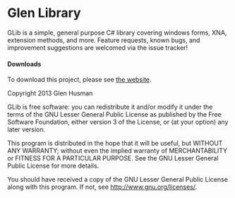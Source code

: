 Glen Library
====

GLib is a simple, general purpose C# library covering windows forms, XNA, extension methods, and more. Feature requests, known bugs, and improvement suggestions are welcomed via the issue tracker!

#### Downloads
To download this project, please see <a href="http://glen3b.github.io/Glib">the website</a>.

Copyright 2013 Glen Husman

GLib is free software: you can redistribute it and/or modify
it under the terms of the GNU Lesser General Public License as published by
the Free Software Foundation, either version 3 of the License, or
(at your option) any later version.

This program is distributed in the hope that it will be useful,
but WITHOUT ANY WARRANTY; without even the implied warranty of
MERCHANTABILITY or FITNESS FOR A PARTICULAR PURPOSE.  See the
GNU Lesser General Public License for more details.

You should have received a copy of the GNU Lesser General Public License
along with this program.  If not, see <http://www.gnu.org/licenses/>.
